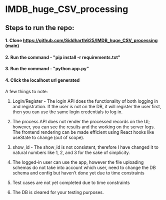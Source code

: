 # IMDB_huge_CSV_processing

## Steps to run the repo:
#### 1. Clone https://github.com/Siddharth625/IMDB_huge_CSV_processing (main)
#### 2. Run the command - "pip install -r requirements.txt"
#### 3. Run the command - "python app.py"
#### 4. Click the localhost url generated

A few things to note:
1) Login/Register - The login API does the functionality of both logging in and registration. If the user is not on the DB, it will register the user first, then you can use the same login credentials to log in.

2) The process API does not render the processed records on the UI; however, you can see the results and the working on the server logs. The frontend rendering can be made efficient using React hooks like useState to change (out of scope).

3) show_id - The show_id is not consistent, therefore I have changed it to natural numbers like 1, 2, and 3 for the sake of simplicity.

4) The logged-in user can use the app, however the file uploading schemas do not take into account which user, need to change the DB schema and config but haven't done yet due to time constraints

5) Test cases are not yet completed due to time constraints
   
6) The DB is cleared for your testing purposes.

